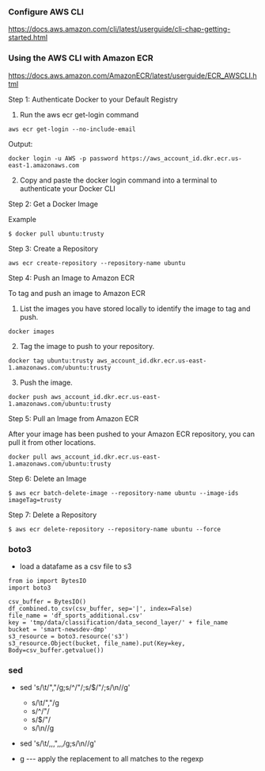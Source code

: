 
### Configure AWS CLI

https://docs.aws.amazon.com/cli/latest/userguide/cli-chap-getting-started.html

### Using the AWS CLI with Amazon ECR

https://docs.aws.amazon.com/AmazonECR/latest/userguide/ECR_AWSCLI.html

Step 1: Authenticate Docker to your Default Registry

1. Run the aws ecr get-login command
```
aws ecr get-login --no-include-email
```
Output:
```
docker login -u AWS -p password https://aws_account_id.dkr.ecr.us-east-1.amazonaws.com
```
2. Copy and paste the docker login command into a terminal to authenticate your Docker CLI

Step 2: Get a Docker Image

Example
```
$ docker pull ubuntu:trusty
```

Step 3: Create a Repository

```
aws ecr create-repository --repository-name ubuntu
```
Step 4: Push an Image to Amazon ECR

To tag and push an image to Amazon ECR

1. List the images you have stored locally to identify the image to tag and push.
```
docker images
```

2. Tag the image to push to your repository.
```
docker tag ubuntu:trusty aws_account_id.dkr.ecr.us-east-1.amazonaws.com/ubuntu:trusty
```

3. Push the image.

```
docker push aws_account_id.dkr.ecr.us-east-1.amazonaws.com/ubuntu:trusty
```

Step 5: Pull an Image from Amazon ECR

After your image has been pushed to your Amazon ECR repository, you can pull it from other locations.
```
docker pull aws_account_id.dkr.ecr.us-east-1.amazonaws.com/ubuntu:trusty
```

Step 6: Delete an Image

```
$ aws ecr batch-delete-image --repository-name ubuntu --image-ids imageTag=trusty
```

Step 7: Delete a Repository


```
$ aws ecr delete-repository --repository-name ubuntu --force
```

### boto3
- load a datafame as a csv file to s3
```
from io import BytesIO
import boto3

csv_buffer = BytesIO()
df_combined.to_csv(csv_buffer, sep='|', index=False)
file_name = 'df_sports_additional.csv'
key = 'tmp/data/classification/data_second_layer/' + file_name
bucket = 'smart-newsdev-dmp'
s3_resource = boto3.resource('s3')
s3_resource.Object(bucket, file_name).put(Key=key, Body=csv_buffer.getvalue())
```




### sed

- sed 's/\t/","/g;s/^/"/;s/$/"/;s/\n//g'
  - s/\t/","/g 
  - s/^/"/
  - s/$/"/
  - s/\n//g
 - sed 's/\t/,,,",,,/g;s/\n//g'
 
- g --- apply the replacement to all matches to the regexp











